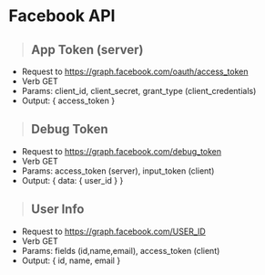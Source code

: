 # Facebook API

> ## App Token (server)

-   Request to https://graph.facebook.com/oauth/access_token
-   Verb GET
-   Params: client_id, client_secret, grant_type (client_credentials)
-   Output: { access_token }

> ## Debug Token

-   Request to https://graph.facebook.com/debug_token
-   Verb GET
-   Params: access_token (server), input_token (client)
-   Output: { data: { user_id } }

> ## User Info

-   Request to https://graph.facebook.com/USER_ID
-   Verb GET
-   Params: fields (id,name,email), access_token (client)
-   Output: { id, name, email }
